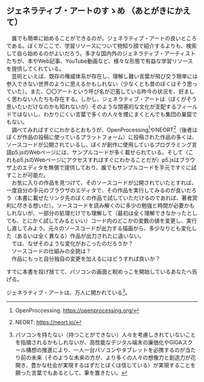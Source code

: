 ## ジェネラティブ・アートのすゝめ （あとがきにかえて）
　誰でも簡単に始めることができるのが、ジェネラティブ・アートの良いところである。ぼくがここで、学習リソースについて物知り顔で紹介するよりも、検索して自ら始めるのがよいだろう。多才な国内外のジェネラティブ・アーティストたちが、本やWeb記事、YouTube動画など、様々な形態で有益な学習リソースを提供してくれている。    
　芸術といえば、既存の権威体系が存在し、理解し難い言葉が飛び交う簡単には参入できない世界のように思えるかもしれない（少なくとも昔のぼくはそう思っていた）。また、〇〇アートという呼び名が氾濫している昨今の状況を、好ましく思わない人たちも存在する。しかし、ジェネラティブ・アートは（ぼくがそう思いたいだけなのかも知れないが）そのような閉塞的な文化が支配するフィールドではないし、わかりにくい言葉で多くの人々を煙にまくとんでも集団の巣窟でもない。  
　調べてみればすぐにわかるとおもうが、OpenProcessing[^1]やNEORT[^2]（後者はぼくが作品の投稿に使っているプラットフォーム）に投稿された作品の多くは、ソースコードが公開されているし、ぼくが創作に使用しているプログラミング言語p5.jsのWebページには、サンプルコードが多く載せられている。そして（これもp5.jsのWebページにアクセスすればすぐにわかることだが）p5.jsはブラウザ上のエディタを無償で提供しており、誰でもサンプルコードを手元ですぐに試すことが可能だ。    
　お気に入りの作品を見つけて、そのソースコードが公開されていたとすれば、一度自分の手元のブラウザのエディタで、その作品を実行してみるのが良いだろう（本書に載せたリンク先のぼくの作品で試していただけるのであれば、著者冥利に尽きる想いだ）。ソースコードを読み解くのに多少の勉強と時間が必要かもしれないが、一部分の処理だけでも理解して（最初は全く理解できなかったとしても、とにかく試してみるといい）コード内のどこかの変数の値を変更し、実行し直してみよう。元々のソースコードが出力する描画から、多少なりとも変化した（あるいは全く異なる）作品が出力されたに違いない。  
　では、なぜそのような変化がおこったのだろうか？  
　ソースコードの仕組みの全貌は？  
　作品にもっと自分独自の変更を加えるにはどうすれば良いか？   

すでに本書を投げ捨てて、パソコンの画面と睨めっこを開始しているあなたへ告げる。  

ジェネラティブ・アートは、万人に開かれている[^3]。  

[^1]: OpenProccessing: https://openprocessing.org/
[^2]: NEORT: https://neort.io/
[^3]: パソコンを持たない（持つことができない）人々を考慮しきれていないことを指摘されるかもしれないが、高性能なデジタル端末の廉価化やGIGAスクール構想の推進により、一人一台パソコンやタブレットを必携するのが当たり前の未来（そのような未来の方が、より多くの人々の想像力と創造力が花開き、豊かな社会が実現するはずだとぼくは信じている）が実現することを願った言葉でもあるとして、筆を置きたい。
